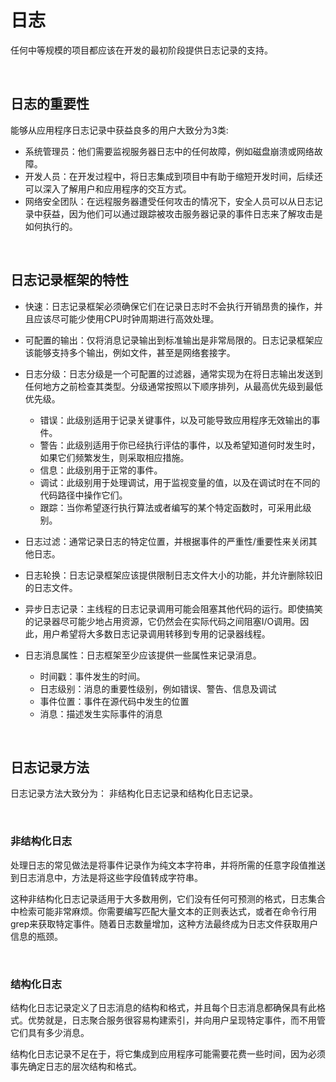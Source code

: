 # 日志

任何中等规模的项目都应该在开发的最初阶段提供日志记录的支持。

&nbsp;

## 日志的重要性

能够从应用程序日志记录中获益良多的用户大致分为3类:

* 系统管理员：他们需要监视服务器日志中的任何故障，例如磁盘崩溃或网络故障。
* 开发人员：在开发过程中，将日志集成到项目中有助于缩短开发时间，后续还可以深入了解用户和应用程序的交互方式。
* 网络安全团队：在远程服务器遭受任何攻击的情况下，安全人员可以从日志记录中获益，因为他们可以通过跟踪被攻击服务器记录的事件日志来了解攻击是如何执行的。

&nbsp;

## 日志记录框架的特性

* 快速：日志记录框架必须确保它们在记录日志时不会执行开销昂贵的操作，并且应该尽可能少使用CPU时钟周期进行高效处理。
* 可配置的输出：仅将消息记录输出到标准输出是非常局限的。日志记录框架应该能够支持多个输出，例如文件，甚至是网络套接字。
* 日志分级：日志分级是一个可配置的过滤器，通常实现为在将日志输出发送到任何地方之前检查其类型。分级通常按照以下顺序排列，从最高优先级到最低优先级。
    
    * 错误：此级别适用于记录关键事件，以及可能导致应用程序无效输出的事件。
    * 警告：此级别适用于你已经执行评估的事件，以及希望知道何时发生时，如果它们频繁发生，则采取相应措施。
    * 信息：此级别用于正常的事件。
    * 调试：此级别用于处理调试，用于监视变量的值，以及在调试时在不同的代码路径中操作它们。
    * 跟踪：当你希望逐行执行算法或者编写的某个特定函数时，可采用此级别。
* 日志过滤：通常记录日志的特定位置，并根据事件的严重性/重要性来关闭其他日志。
* 日志轮换：日志记录框架应该提供限制日志文件大小的功能，并允许删除较旧的日志文件。
* 异步日志记录：主线程的日志记录调用可能会阻塞其他代码的运行。即使搞笑的记录器尽可能少地占用资源，它仍然会在实际代码之间阻塞I/O调用。因此，用户希望将大多数日志记录调用转移到专用的记录器线程。
* 日志消息属性：日志框架至少应该提供一些属性来记录消息。

    * 时间戳：事件发生的时间。
    * 日志级别：消息的重要性级别，例如错误、警告、信息及调试
    * 事件位置：事件在源代码中发生的位置
    * 消息：描述发生实际事件的消息

&nbsp;

## 日志记录方法

日志记录方法大致分为： 非结构化日志记录和结构化日志记录。

&nbsp;

### 非结构化日志

处理日志的常见做法是将事件记录作为纯文本字符串，并将所需的任意字段值推送到日志消息中，方法是将这些字段值转成字符串。

这种非结构化日志记录适用于大多数用例，它们没有任何可预测的格式，日志集合中检索可能非常麻烦。你需要编写匹配大量文本的正则表达式，或者在命令行用grep来获取特定事件。随着日志数量增加，这种方法最终成为日志文件获取用户信息的瓶颈。

&nbsp;

### 结构化日志

结构化日志记录定义了日志消息的结构和格式，并且每个日志消息都确保具有此格式。优势就是，日志聚合服务很容易构建索引，并向用户呈现特定事件，而不用管它们具有多少消息。

结构化日志记录不足在于，将它集成到应用程序可能需要花费一些时间，因为必须事先确定日志的层次结构和格式。
